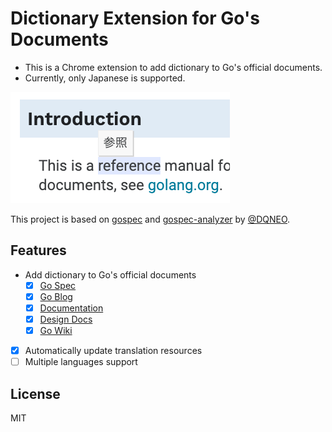 # Dictionary Extension for Go's Documents

- This is a Chrome extension to add dictionary to Go's official documents.
- Currently, only Japanese is supported.

![screenshot](./images/screenshot.png)

This project is based on [gospec](https://github.com/DQNEO/gospec) and [gospec-analyzer](https://github.com/DQNEO/gospec-analyzer) by [@DQNEO](https://github.com/DQNEO).

## Features

- Add dictionary to Go's official documents
  - [x] [Go Spec](https://golang.org/ref/spec)
  - [x] [Go Blog](https://blog.golang.org/)
  - [x] [Documentation](https://golang.org/doc/)
  - [x] [Design Docs](https://go.googlesource.com/proposal/+/refs/heads/master/design/)
  - [x] [Go Wiki](https://github.com/golang/go/wiki)
- [x] Automatically update translation resources
- [ ] Multiple languages support

## License

MIT

